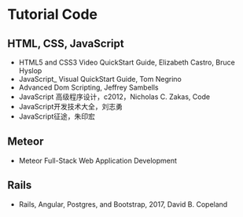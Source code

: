 # Tutorial Code

## HTML, CSS, JavaScript

- HTML5 and CSS3 Video QuickStart Guide, Elizabeth Castro, Bruce Hyslop
- JavaScript_ Visual QuickStart Guide, Tom Negrino
- Advanced Dom Scripting, Jeffrey Sambells
- JavaScript 高级程序设计，c2012，Nicholas C. Zakas, Code
- JavaScript开发技术大全，刘志勇
- JavaScript征途，朱印宏

## Meteor
- Meteor Full-Stack Web Application Development

## Rails
- Rails, Angular, Postgres, and Bootstrap, 2017, David B. Copeland
